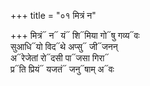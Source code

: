 +++
title = "०१ मित्रं न"

+++
मित्रं᳓ न᳓ यं᳓ शि᳓मिया गो᳓षु गव्य᳓वः  
सुआधि᳓यो विद᳓थे अप्सु᳓ जी᳓जनन्  
अ᳓रेजेतां रो᳓दसी पा᳓जसा गिरा᳓  
प्र᳓ति प्रियं᳓ यजतं᳓ जनु᳓षाम् अ᳓वः